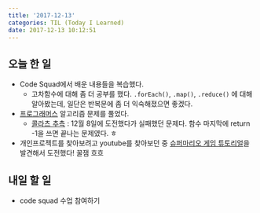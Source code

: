 ```yaml
---
title: '2017-12-13'
categories: TIL (Today I Learned)
date: 2017-12-13 10:12:51
---
```

## 오늘 한 일
  - Code Squad에서 배운 내용들을 복습했다.
    - 고차함수에 대해 좀 더 공부를 했다. `.forEach()`, `.map()`, `.reduce()` 에 대해 알아봤는데, 일단은 반복문에 좀 더 익숙해졌으면 좋겠다.
  - [프로그래머스](https://programmers.co.kr/) 알고리즘 문제를 풀었다.
      - [콜라츠 추측](https://programmers.co.kr/learn/challenge_codes/150) : 12월 8일에 도전했다가 실패했던 문제다. 함수 마지막에 return -1을 쓰면 끝나는 문제였다. ㅎ
  - 개인프로젝트를 찾아보려고 youtube를 찾아보던 중 [슈퍼마리오 게임 튜토리얼](https://youtu.be/g-FpDQ8Eqw8)을 발견해서 도전했다! 꿀잼 흐흐


## 내일 할 일
  - code squad 수업 참여하기